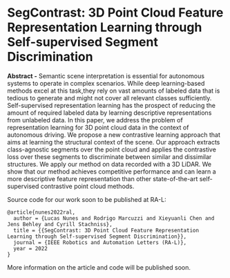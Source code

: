 # SegContrast: 3D Point Cloud Feature Representation Learning through Self-supervised Segment Discrimination

**Abstract -** Semantic scene interpretation is essential for autonomous systems to operate in complex scenarios. While deep learning-based methods excel at this task,they rely on vast amounts of labeled data that is tedious to generate and might not cover all relevant classes sufficiently. Self-supervised representation learning has the prospect of reducing the amount of required labeled data by learning descriptive representations from unlabeled data. In this paper, we address the problem of representation learning for 3D point cloud data in the context of autonomous driving. We propose a new contrastive learning approach that aims at learning the structural context of the scene. Our approach extracts class-agnostic segments over the point cloud and applies the contrastive loss over these segments to discriminate between similar and dissimilar structures. We apply our method on data recorded with a 3D LiDAR. We show that our method achieves competitive performance and can learn a more descriptive feature representation than other state-of-the-art self-supervised contrastive point cloud methods.

Source code for our work soon to be published at RA-L:

```
@article{nunes2022ral,
  author = {Lucas Nunes and Rodrigo Marcuzzi and Xieyuanli Chen and Jens Behley and Cyrill Stachniss},
  title = {{SegContrast: 3D Point Cloud Feature Representation Learning through Self-supervised Segment Discrimination}},
  journal = {IEEE Robotics and Automation Letters (RA-L)},
  year = 2022
}
```

More information on the article and code will be published soon.
